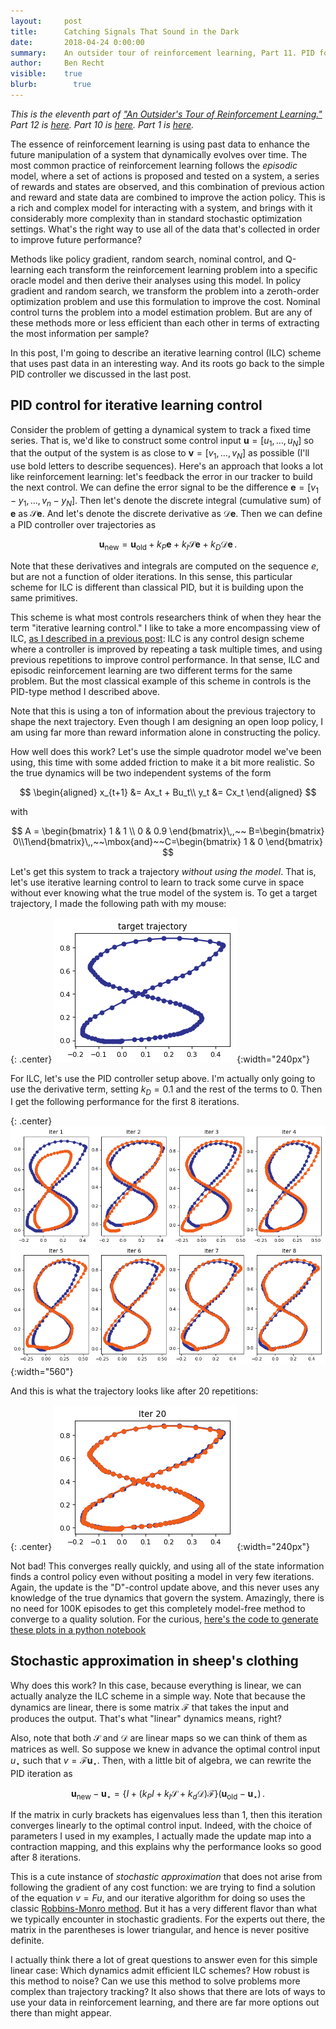 ```yaml
---
layout:     post
title:      Catching Signals That Sound in the Dark
date:       2018-04-24 0:00:00
summary:    An outsider tour of reinforcement learning, Part 11. PID for iterative learning control.
author:     Ben Recht
visible:    true
blurb: 		  true
---
```


*This is the eleventh part of ["An Outsider's Tour of Reinforcement Learning."](/outsider-rl.html)  Part 12 is [here](/2018/05/02/adp/). Part 10 is [here](/2018/04/19/pid/). Part 1 is [here](/2018/01/29/taxonomy/).*

The essence of reinforcement learning is using past data to enhance the future manipulation of a system that dynamically evolves over time. The most common practice of reinforcement learning follows the _episodic_ model, where a set of actions is proposed and tested on a system, a series of rewards and states are observed, and this combination of previous action and reward and state data are combined to improve the action policy. This is a rich and complex model for interacting with a system, and brings with it considerably more complexity than in standard stochastic optimization settings. What's the right way to use all of the data that's collected in order to improve future performance?

Methods like policy gradient, random search, nominal control, and Q-learning each transform the reinforcement learning problem into a specific oracle model and then derive their analyses using this model. In policy gradient and random search, we transform the problem into a zeroth-order optimization problem and use this formulation to improve the cost. Nominal control turns the problem into a model estimation problem. But are any of these methods more or less efficient than each other in terms of extracting the most information per sample?

In this post, I'm going to describe an iterative learning control (ILC) scheme that uses past data in an interesting way. And its roots go back to the simple PID controller we discussed in the last post.

## PID control for iterative learning control

Consider the problem of getting a dynamical system to track a fixed time series. That is, we'd like to construct some control input $\mathbf{u} = [u_1,\ldots,u_N]$ so that the output of the system is as close to $\mathbf{v} = [v_1,\ldots,v_N]$ as possible (I'll use bold letters to describe sequences). Here's an approach that looks a lot like reinforcement learning: let's feedback the error in our tracker to build the next control. We can define the error signal to be the difference $\mathbf{e} = [v_1-y_1, \ldots,v_n-y_N]$. Then let's denote the discrete integral (cumulative sum) of $\mathbf{e}$ as $\mathcal{S} \mathbf{e}$. And let's denote the discrete derivative as $\mathcal{D}\mathbf{e}$. Then we can define a PID controller over trajectories as

$$
	\mathbf{u}_{\mathrm{new}} =
	\mathbf{u}_{\mathrm{old}} + k_P \mathbf{e} + k_I \mathcal{S} \mathbf{e} + k_D \mathcal{D} \mathbf{e}\,.
$$

Note that these derivatives and integrals are computed on the sequence $e$, but are not a function of older iterations. In this sense, this particular scheme for ILC is different than classical PID, but it is building upon the same primitives.

This scheme is what most controls researchers think of when they hear the term "iterative learning control." I like to take a more encompassing view of ILC, [as I described in a previous post](/2018/02/14/rl-game): ILC is any control design scheme where a controller is improved by repeating a task multiple times, and using previous repetitions to improve control performance. In that sense, ILC and episodic reinforcement learning are two different terms for the same problem.  But the most classical example of this scheme in controls is the PID-type method I described above.

Note that this is using a ton of information about the previous trajectory to shape the next trajectory. Even though I am designing an open loop policy, I am using far more than reward information alone in constructing the policy.

How well does this work? Let's use the simple quadrotor model we've been using, this time with some added friction to make it a bit more realistic. So the true dynamics will be two independent systems of the form

$$
\begin{aligned}
	x_{t+1} &= Ax_t + Bu_t\\
	y_t &= Cx_t
\end{aligned}
$$

with

$$
A = \begin{bmatrix}
	1 & 1 \\ 0 & 0.9
\end{bmatrix}\,,~~ B=\begin{bmatrix} 0\\1\end{bmatrix}\,,~~\mbox{and}~~C=\begin{bmatrix} 1 & 0 \end{bmatrix}
$$

Let's get this system to track a trajectory _without using the model_. That is, let's use iterative learning control to learn to track some curve in space without ever knowing what the true model of the system is. To get a target trajectory, I made the following path with my mouse:

{: .center}
![target trajectory](/assets/rl/ilc/target.png){:width="240px"}

For ILC, let's use the PID controller setup above. I'm actually only going to use the derivative term, setting $k_D = 0.1$ and the rest of the terms to $0$. Then I get the following performance for the first 8 iterations.

{: .center}
![8 iterations](/assets/rl/ilc/8_iter.png){:width="560"}

And this is what the trajectory looks like after 20 repetitions:

{: .center}
![20 iterations](/assets/rl/ilc/20_iter.png){:width="240px"}

Not bad! This converges really quickly, and using all of the state information finds a control policy even without positing a model in very few iterations.  Again, the update is the "D"-control update above, and this never uses any knowledge of the true dynamics that govern the system.  Amazingly, there is no need for 100K episodes to get this completely model-free method to converge to a quality solution. For the curious, [here's the code to generate these plots in a python notebook](https://nbviewer.jupyter.org/url/archives.argmin.net/code/ILC_tracker.ipynb)

## Stochastic approximation in sheep's clothing

Why does this work? In this case, because everything is linear, we can actually analyze the ILC scheme in a simple way. Note that because the dynamics are linear, there is some matrix $\mathcal{F}$ that takes the input and produces the output. That's what "linear" dynamics means, right?

Also, note that both $\mathcal{S}$ and $\mathcal{D}$ are linear maps so we can think of them as matrices as well. So suppose we knew in advance the optimal control input $u_\star$ such that $v=\mathcal{F} \mathbf{u}_\star$. Then, with a little bit of algebra, we can rewrite the PID iteration as

$$
\mathbf{u}_{\mathrm{new}} -\mathbf{u}_\star= \left\{I +(k_P I + k_I \mathcal{S} + k_d \mathcal{D}) \mathcal{F}\right\} (\mathbf{u}_{\mathrm{old}} -\mathbf{u}_\star)\,.
$$

If the matrix in curly brackets has eigenvalues less than $1$, then this iteration converges linearly to the optimal control input. Indeed, with the choice of parameters I used in my examples, I actually made the update map into a contraction mapping, and this explains why the performance looks so good after 8 iterations.

This is a cute instance of _stochastic approximation_ that does not arise from following the gradient of any cost function: we are trying to find a solution of the equation $v = F u$, and our iterative algorithm for doing so uses the classic [Robbins-Monro method](https://en.wikipedia.org/wiki/Stochastic_approximation). But it has a very different flavor than what we typically encounter in stochastic gradients. For the experts out there, the matrix in the parentheses is lower triangular, and hence is never positive definite.

I actually think there a lot of great questions to answer even for this simple linear case: Which dynamics admit efficient ILC schemes? How robust is this method to noise? Can we use this method to solve problems more complex than trajectory tracking? It also shows that there are lots of ways to use your data in reinforcement learning, and there are far more options out there than might appear.
